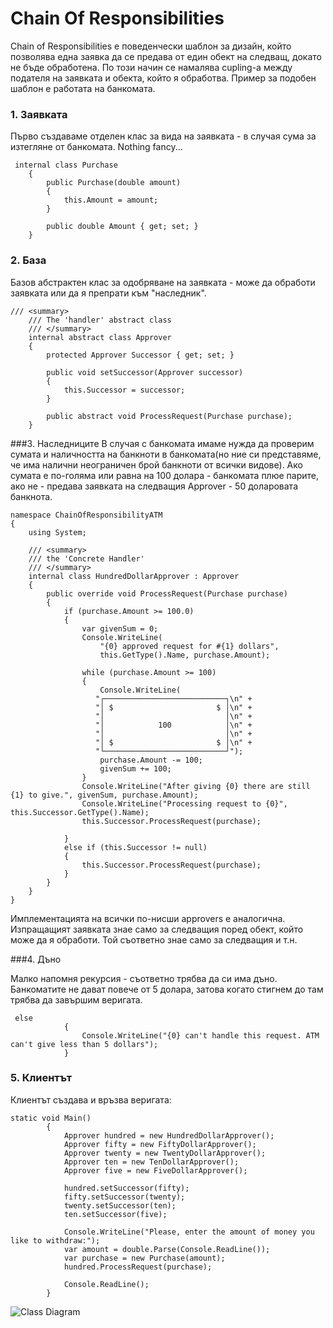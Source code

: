 # Chain Of Responsibilities

Chain of Responsibilities е поведенчески шаблон за дизайн, който позволява една заявка да се предава от един обект на следващ, докато не бъде обработена. По този начин се намалява cupling-a между подателя на заявката и обекта, който я обработва. Пример за подобен шаблон е работата на банкомата.

### 1. Заявката
Първо създаваме отделен клас за вида на заявката - в случая сума за изтегляне от банкомата. Nothing fancy...


```
 internal class Purchase    {        public Purchase(double amount)        {            this.Amount = amount;        }        public double Amount { get; set; }    }
```

### 2. База
Базов абстрактен клас за одобряване на заявката - може да обработи заявката или да я препрати към "наследник". 

```
/// <summary>    /// The 'handler' abstract class    /// </summary>    internal abstract class Approver    {        protected Approver Successor { get; set; }        public void setSuccessor(Approver successor)        {            this.Successor = successor;        }        public abstract void ProcessRequest(Purchase purchase);    }
```

###3. Наследниците
В случая с банкомата имаме нужда да проверим сумата и наличността на банкноти в банкомата(но ние си представяме, че има налични неограничен брой банкноти от всички видове). Ако сумата е по-голяма или равна на 100 долара - банкомата плюе парите, ако не - предава заявката на следващия Approver - 50 доларовата банкнота.

```
namespace ChainOfResponsibilityATM{    using System;    /// <summary>    /// the 'Concrete Handler'    /// </summary>    internal class HundredDollarApprover : Approver    {        public override void ProcessRequest(Purchase purchase)        {            if (purchase.Amount >= 100.0)            {                var givenSum = 0;                Console.WriteLine(                    "{0} approved request for #{1} dollars",                    this.GetType().Name, purchase.Amount);                while (purchase.Amount >= 100)                {                    Console.WriteLine(                   "┌───────────────────────────┐\n" +                   "│ $                       $ │\n" +                   "│                           │\n" +                   "│            100            │\n" +                   "│                           │\n" +                   "│ $                       $ │\n" +                   "└───────────────────────────┘");                    purchase.Amount -= 100;                    givenSum += 100;                }                Console.WriteLine("After giving {0} there are still {1} to give.", givenSum, purchase.Amount);                Console.WriteLine("Processing request to {0}", this.Successor.GetType().Name);                this.Successor.ProcessRequest(purchase);            }            else if (this.Successor != null)            {                this.Successor.ProcessRequest(purchase);            }        }    }}
```
Имплементацията на всички по-нисши approvers е аналогична. Изпращащият заявката знае само за следващия поред обект, който може да я обработи. Той съответно знае само за следващия и т.н.

###4. Дъно

Малко напомня рекурсия - съответно трябва да си има дъно. Банкоматите не дават повече от 5 долара, затова когато стигнем до там трябва да завършим веригата.

```
 else            {                Console.WriteLine("{0} can't handle this request. ATM can't give less than 5 dollars");            }
```

### 5. Клиентът
Клиентът създава и връзва веригата:

```
static void Main()        {            Approver hundred = new HundredDollarApprover();            Approver fifty = new FiftyDollarApprover();            Approver twenty = new TwentyDollarApprover();            Approver ten = new TenDollarApprover();            Approver five = new FiveDollarApprover();            hundred.setSuccessor(fifty);            fifty.setSuccessor(twenty);            twenty.setSuccessor(ten);            ten.setSuccessor(five);            Console.WriteLine("Please, enter the amount of money you like to withdraw:");            var amount = double.Parse(Console.ReadLine());            var purchase = new Purchase(amount);            hundred.ProcessRequest(purchase);            Console.ReadLine();        }
```


 ![Class Diagram](http://prikachi.com/images/347/8373347M.png)


